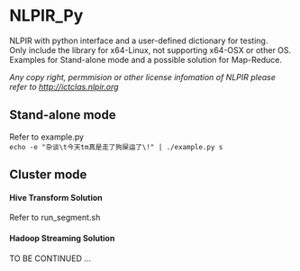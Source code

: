 # NLPIR\_Py
NLPIR with python interface and a user-defined dictionary for testing.  
Only include the library for x64-Linux, not supporting x64-OSX or other OS.  
Examples for Stand-alone mode and a possible solution for Map-Reduce.  
  
_Any copy right, permmision or other license infomation of NLPIR please refer to <http://ictclas.nlpir.org>_  
## Stand-alone mode
Refer to example.py  
`echo -e "杂谈\t今天tm真是走了狗屎运了\!" | ./example.py s`  
## Cluster mode
#### Hive Transform Solution
Refer to run\_segment.sh
#### Hadoop Streaming Solution
TO BE CONTINUED ...


